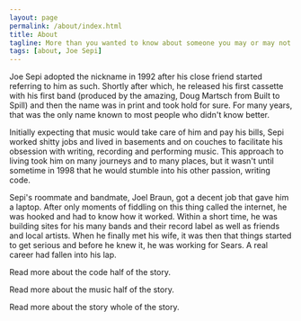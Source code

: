 ```yaml
---
layout: page
permalink: /about/index.html
title: About
tagline: More than you wanted to know about someone you may or may not know
tags: [about, Joe Sepi]
---
```


Joe Sepi adopted the nickname in 1992 after his close friend started referring to him as such. Shortly after which, he released his first cassette with his first band (produced by the amazing, Doug Martsch from Built to Spill) and then the name was in print and took hold for sure. For many years, that was the only name known to most people who didn't know better.

Initially expecting that music would take care of him and pay his bills, Sepi worked shitty jobs and lived in basements and on couches to facilitate his obsession with writing, recording and performing music. This approach to living took him on many journeys and to many places, but it wasn't until sometime in 1998 that he would stumble into his other passion, writing code.

Sepi's roommate and bandmate, Joel Braun, got a decent job that gave him a laptop. After only moments of fiddling on this thing called the internet, he was hooked and had to know how it worked. Within a short time, he was building sites for his many bands and their record label as well as friends and local artists. When he finally met his wife, it was then that things started to get serious and before he knew it, he was working for Sears. A real career had fallen into his lap.

Read more about the code half of the story.

Read more about the music half of the story.

Read more about the story whole of the story.
